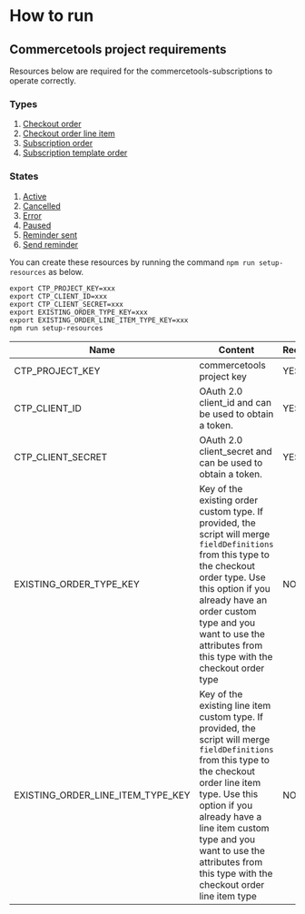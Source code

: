 # How to run

## Commercetools project requirements

Resources below are required for the commercetools-subscriptions to operate correctly.

### Types

1. [Checkout order](../resources/checkout-order-type.json)
1. [Checkout order line item](../resources/checkout-order-line-item-type.json)
1. [Subscription order](../resources/subscription-order-type.json)
1. [Subscription template order](../resources/subscription-template-order-type.json)

### States

1. [Active](../resources/active-state.json)
1. [Cancelled](../resources/cancelled-state.json)
1. [Error](../resources/error-state.json)
1. [Paused](../resources/paused-state.json)
1. [Reminder sent](../resources/reminder-sent-state.json)
1. [Send reminder](../resources/send-reminder-state.json)

You can create these resources by running the command `npm run setup-resources` as below.

```
export CTP_PROJECT_KEY=xxx
export CTP_CLIENT_ID=xxx
export CTP_CLIENT_SECRET=xxx
export EXISTING_ORDER_TYPE_KEY=xxx
export EXISTING_ORDER_LINE_ITEM_TYPE_KEY=xxx
npm run setup-resources
```

| Name                              | Content                                                                                                                                                                                                                                                                                                    | Required |
| --------------------------------- | ---------------------------------------------------------------------------------------------------------------------------------------------------------------------------------------------------------------------------------------------------------------------------------------------------------- | -------- |
| CTP_PROJECT_KEY                   | commercetools project key                                                                                                                                                                                                                                                                                  | YES      |
| CTP_CLIENT_ID                     | OAuth 2.0 client_id and can be used to obtain a token.                                                                                                                                                                                                                                                     | YES      |
| CTP_CLIENT_SECRET                 | OAuth 2.0 client_secret and can be used to obtain a token.                                                                                                                                                                                                                                                 | YES      |
| EXISTING_ORDER_TYPE_KEY           | Key of the existing order custom type. If provided, the script will merge `fieldDefinitions` from this type to the checkout order type. Use this option if you already have an order custom type and you want to use the attributes from this type with the checkout order type                            | NO       |
| EXISTING_ORDER_LINE_ITEM_TYPE_KEY | Key of the existing line item custom type. If provided, the script will merge `fieldDefinitions` from this type to the checkout order line item type. Use this option if you already have a line item custom type and you want to use the attributes from this type with the checkout order line item type | NO       |
